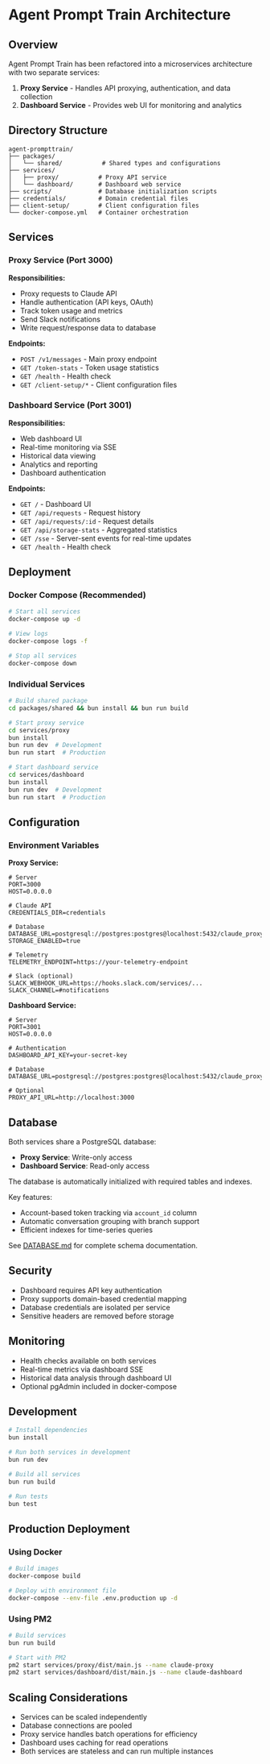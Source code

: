 # Agent Prompt Train Architecture

## Overview

Agent Prompt Train has been refactored into a microservices architecture with two separate services:

1. **Proxy Service** - Handles API proxying, authentication, and data collection
2. **Dashboard Service** - Provides web UI for monitoring and analytics

## Directory Structure

```
agent-prompttrain/
├── packages/
│   └── shared/           # Shared types and configurations
├── services/
│   ├── proxy/           # Proxy API service
│   └── dashboard/       # Dashboard web service
├── scripts/             # Database initialization scripts
├── credentials/         # Domain credential files
├── client-setup/        # Client configuration files
└── docker-compose.yml   # Container orchestration
```

## Services

### Proxy Service (Port 3000)

**Responsibilities:**

- Proxy requests to Claude API
- Handle authentication (API keys, OAuth)
- Track token usage and metrics
- Send Slack notifications
- Write request/response data to database

**Endpoints:**

- `POST /v1/messages` - Main proxy endpoint
- `GET /token-stats` - Token usage statistics
- `GET /health` - Health check
- `GET /client-setup/*` - Client configuration files

### Dashboard Service (Port 3001)

**Responsibilities:**

- Web dashboard UI
- Real-time monitoring via SSE
- Historical data viewing
- Analytics and reporting
- Dashboard authentication

**Endpoints:**

- `GET /` - Dashboard UI
- `GET /api/requests` - Request history
- `GET /api/requests/:id` - Request details
- `GET /api/storage-stats` - Aggregated statistics
- `GET /sse` - Server-sent events for real-time updates
- `GET /health` - Health check

## Deployment

### Docker Compose (Recommended)

```bash
# Start all services
docker-compose up -d

# View logs
docker-compose logs -f

# Stop all services
docker-compose down
```

### Individual Services

```bash
# Build shared package
cd packages/shared && bun install && bun run build

# Start proxy service
cd services/proxy
bun install
bun run dev  # Development
bun run start  # Production

# Start dashboard service
cd services/dashboard
bun install
bun run dev  # Development
bun run start  # Production
```

## Configuration

### Environment Variables

**Proxy Service:**

```env
# Server
PORT=3000
HOST=0.0.0.0

# Claude API
CREDENTIALS_DIR=credentials

# Database
DATABASE_URL=postgresql://postgres:postgres@localhost:5432/claude_proxy
STORAGE_ENABLED=true

# Telemetry
TELEMETRY_ENDPOINT=https://your-telemetry-endpoint

# Slack (optional)
SLACK_WEBHOOK_URL=https://hooks.slack.com/services/...
SLACK_CHANNEL=#notifications
```

**Dashboard Service:**

```env
# Server
PORT=3001
HOST=0.0.0.0

# Authentication
DASHBOARD_API_KEY=your-secret-key

# Database
DATABASE_URL=postgresql://postgres:postgres@localhost:5432/claude_proxy

# Optional
PROXY_API_URL=http://localhost:3000
```

## Database

Both services share a PostgreSQL database:

- **Proxy Service**: Write-only access
- **Dashboard Service**: Read-only access

The database is automatically initialized with required tables and indexes.

Key features:

- Account-based token tracking via `account_id` column
- Automatic conversation grouping with branch support
- Efficient indexes for time-series queries

See [DATABASE.md](./DATABASE.md) for complete schema documentation.

## Security

- Dashboard requires API key authentication
- Proxy supports domain-based credential mapping
- Database credentials are isolated per service
- Sensitive headers are removed before storage

## Monitoring

- Health checks available on both services
- Real-time metrics via dashboard SSE
- Historical data analysis through dashboard UI
- Optional pgAdmin included in docker-compose

## Development

```bash
# Install dependencies
bun install

# Run both services in development
bun run dev

# Build all services
bun run build

# Run tests
bun test
```

## Production Deployment

### Using Docker

```bash
# Build images
docker-compose build

# Deploy with environment file
docker-compose --env-file .env.production up -d
```

### Using PM2

```bash
# Build services
bun run build

# Start with PM2
pm2 start services/proxy/dist/main.js --name claude-proxy
pm2 start services/dashboard/dist/main.js --name claude-dashboard
```

## Scaling Considerations

- Services can be scaled independently
- Database connections are pooled
- Proxy service handles batch operations for efficiency
- Dashboard uses caching for read operations
- Both services are stateless and can run multiple instances
